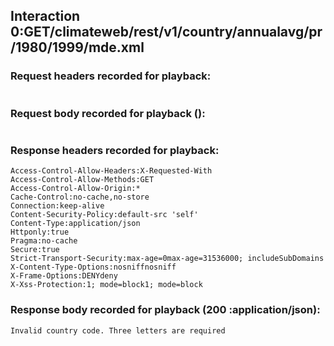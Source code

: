 ## Interaction 0:GET/climateweb/rest/v1/country/annualavg/pr/1980/1999/mde.xml

### Request headers recorded for playback:

```
```

### Request body recorded for playback ():

```

```


### Response headers recorded for playback:

```
Access-Control-Allow-Headers:X-Requested-With
Access-Control-Allow-Methods:GET
Access-Control-Allow-Origin:*
Cache-Control:no-cache,no-store
Connection:keep-alive
Content-Security-Policy:default-src 'self'
Content-Type:application/json
Httponly:true
Pragma:no-cache
Secure:true
Strict-Transport-Security:max-age=0max-age=31536000; includeSubDomains
X-Content-Type-Options:nosniffnosniff
X-Frame-Options:DENYdeny
X-Xss-Protection:1; mode=block1; mode=block

```

### Response body recorded for playback (200 :application/json):

```
Invalid country code. Three letters are required
```

